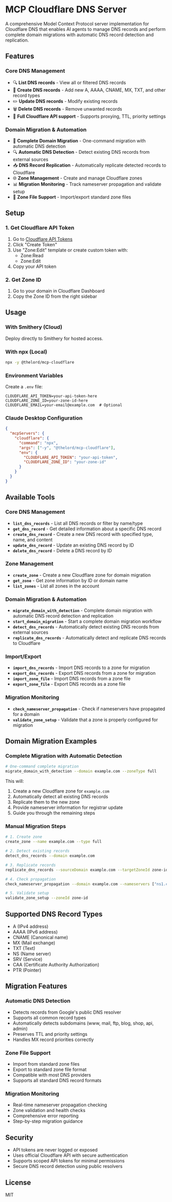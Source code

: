 # MCP Cloudflare DNS Server

A comprehensive Model Context Protocol server implementation for Cloudflare DNS that enables AI agents to manage DNS records and perform complete domain migrations with automatic DNS record detection and replication.

## Features

### Core DNS Management
- 🔍 **List DNS records** - View all or filtered DNS records
- 📝 **Create DNS records** - Add new A, AAAA, CNAME, MX, TXT, and other record types  
- ✏️ **Update DNS records** - Modify existing records
- 🗑️ **Delete DNS records** - Remove unwanted records
- 🔧 **Full Cloudflare API support** - Supports proxying, TTL, priority settings

### Domain Migration & Automation
- 🚀 **Complete Domain Migration** - One-command migration with automatic DNS detection
- 🔍 **Automatic DNS Detection** - Detect existing DNS records from external sources
- 📥 **DNS Record Replication** - Automatically replicate detected records to Cloudflare
- 🌐 **Zone Management** - Create and manage Cloudflare zones
- 📊 **Migration Monitoring** - Track nameserver propagation and validate setup
- 📁 **Zone File Support** - Import/export standard zone files

## Setup

### 1. Get Cloudflare API Token

1. Go to [Cloudflare API Tokens](https://dash.cloudflare.com/profile/api-tokens)
2. Click "Create Token"
3. Use "Zone:Edit" template or create custom token with:
   - Zone:Read
   - Zone:Edit
4. Copy your API token

### 2. Get Zone ID

1. Go to your domain in Cloudflare Dashboard
2. Copy the Zone ID from the right sidebar

## Usage

### With Smithery (Cloud)

Deploy directly to Smithery for hosted access.

### With npx (Local)

```bash
npx -y @thelord/mcp-cloudflare
```

### Environment Variables

Create a `.env` file:

```env
CLOUDFLARE_API_TOKEN=your-api-token-here
CLOUDFLARE_ZONE_ID=your-zone-id-here
CLOUDFLARE_EMAIL=your-email@example.com  # Optional
```

### Claude Desktop Configuration

```json
{
  "mcpServers": {
    "cloudflare": {
      "command": "npx",
      "args": ["-y", "@thelord/mcp-cloudflare"],
      "env": {
        "CLOUDFLARE_API_TOKEN": "your-api-token",
        "CLOUDFLARE_ZONE_ID": "your-zone-id"
      }
    }
  }
}
```

## Available Tools

### Core DNS Management
- **`list_dns_records`** - List all DNS records or filter by name/type
- **`get_dns_record`** - Get detailed information about a specific DNS record
- **`create_dns_record`** - Create a new DNS record with specified type, name, and content
- **`update_dns_record`** - Update an existing DNS record by ID
- **`delete_dns_record`** - Delete a DNS record by ID

### Zone Management
- **`create_zone`** - Create a new Cloudflare zone for domain migration
- **`get_zone`** - Get zone information by ID or domain name
- **`list_zones`** - List all zones in the account

### Domain Migration & Automation
- **`migrate_domain_with_detection`** - Complete domain migration with automatic DNS record detection and replication
- **`start_domain_migration`** - Start a complete domain migration workflow
- **`detect_dns_records`** - Automatically detect existing DNS records from external sources
- **`replicate_dns_records`** - Automatically detect and replicate DNS records to Cloudflare

### Import/Export
- **`import_dns_records`** - Import DNS records to a zone for migration
- **`export_dns_records`** - Export DNS records from a zone for migration
- **`import_zone_file`** - Import DNS records from a zone file
- **`export_zone_file`** - Export DNS records as a zone file

### Migration Monitoring
- **`check_nameserver_propagation`** - Check if nameservers have propagated for a domain
- **`validate_zone_setup`** - Validate that a zone is properly configured for migration

## Domain Migration Examples

### Complete Migration with Automatic Detection
```bash
# One-command complete migration
migrate_domain_with_detection --domain example.com --zoneType full
```

This will:
1. Create a new Cloudflare zone for `example.com`
2. Automatically detect all existing DNS records
3. Replicate them to the new zone
4. Provide nameserver information for registrar update
5. Guide you through the remaining steps

### Manual Migration Steps
```bash
# 1. Create zone
create_zone --name example.com --type full

# 2. Detect existing records
detect_dns_records --domain example.com

# 3. Replicate records
replicate_dns_records --sourceDomain example.com --targetZoneId zone-id

# 4. Check propagation
check_nameserver_propagation --domain example.com --nameservers ["ns1.cloudflare.com", "ns2.cloudflare.com"]

# 5. Validate setup
validate_zone_setup --zoneId zone-id
```

## Supported DNS Record Types

- A (IPv4 address)
- AAAA (IPv6 address)  
- CNAME (Canonical name)
- MX (Mail exchange)
- TXT (Text)
- NS (Name server)
- SRV (Service)
- CAA (Certificate Authority Authorization)
- PTR (Pointer)

## Migration Features

### Automatic DNS Detection
- Detects records from Google's public DNS resolver
- Supports all common record types
- Automatically detects subdomains (www, mail, ftp, blog, shop, api, admin)
- Preserves TTL and priority settings
- Handles MX record priorities correctly

### Zone File Support
- Import from standard zone files
- Export to standard zone file format
- Compatible with most DNS providers
- Supports all standard DNS record formats

### Migration Monitoring
- Real-time nameserver propagation checking
- Zone validation and health checks
- Comprehensive error reporting
- Step-by-step migration guidance

## Security

- API tokens are never logged or exposed
- Uses official Cloudflare API with secure authentication
- Supports scoped API tokens for minimal permissions
- Secure DNS record detection using public resolvers

## License

MIT
